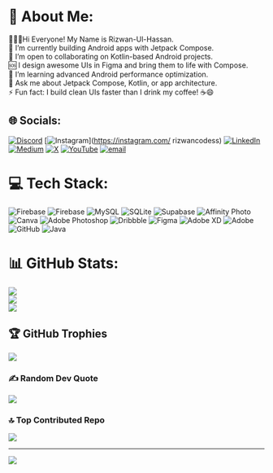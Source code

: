 # 💫 About Me:
👩🏻‍💻Hi Everyone! My Name is Rizwan-Ul-Hassan.<br>🎯 I’m currently building Android apps with Jetpack Compose.<br>🤝 I’m open to collaborating on Kotlin-based Android projects.<br>🆘 I design awesome UIs in Figma and bring them to life with Compose.<br>🌱 I’m learning advanced Android performance optimization.<br>💬 Ask me about Jetpack Compose, Kotlin, or app architecture.<br>⚡ Fun fact: I build clean UIs faster than I drink my coffee! ☕😄


## 🌐 Socials:
[![Discord](https://img.shields.io/badge/Discord-%237289DA.svg?logo=discord&logoColor=white)](https://discord.gg/rizwancodes) [![Instagram](https://img.shields.io/badge/Instagram-%23E4405F.svg?logo=Instagram&logoColor=white)](https://instagram.com/ rizwancodess) [![LinkedIn](https://img.shields.io/badge/LinkedIn-%230077B5.svg?logo=linkedin&logoColor=white)](https://linkedin.com/in/rizwanhassan07) [![Medium](https://img.shields.io/badge/Medium-12100E?logo=medium&logoColor=white)](https://medium.com/@rizwandevid) [![X](https://img.shields.io/badge/X-black.svg?logo=X&logoColor=white)](https://x.com/rizwan_codess) [![YouTube](https://img.shields.io/badge/YouTube-%23FF0000.svg?logo=YouTube&logoColor=white)](https://youtube.com/@rizwancodes) [![email](https://img.shields.io/badge/Email-D14836?logo=gmail&logoColor=white)](mailto:rizwandevid07@gmail.com) 

# 💻 Tech Stack:
![Firebase](https://img.shields.io/badge/firebase-%23039BE5.svg?style=for-the-badge&logo=firebase) ![Firebase](https://img.shields.io/badge/firebase-a08021?style=for-the-badge&logo=firebase&logoColor=ffcd34) ![MySQL](https://img.shields.io/badge/mysql-4479A1.svg?style=for-the-badge&logo=mysql&logoColor=white) ![SQLite](https://img.shields.io/badge/sqlite-%2307405e.svg?style=for-the-badge&logo=sqlite&logoColor=white) ![Supabase](https://img.shields.io/badge/Supabase-3ECF8E?style=for-the-badge&logo=supabase&logoColor=white) ![Affinity Photo](https://img.shields.io/badge/affinityphoto-%237E4DD2.svg?style=for-the-badge&logo=affinity-photo&logoColor=white) ![Canva](https://img.shields.io/badge/Canva-%2300C4CC.svg?style=for-the-badge&logo=Canva&logoColor=white) ![Adobe Photoshop](https://img.shields.io/badge/adobe%20photoshop-%2331A8FF.svg?style=for-the-badge&logo=adobe%20photoshop&logoColor=white) ![Dribbble](https://img.shields.io/badge/Dribbble-EA4C89?style=for-the-badge&logo=dribbble&logoColor=white) ![Figma](https://img.shields.io/badge/figma-%23F24E1E.svg?style=for-the-badge&logo=figma&logoColor=white) ![Adobe XD](https://img.shields.io/badge/Adobe%20XD-470137?style=for-the-badge&logo=Adobe%20XD&logoColor=#FF61F6) ![Adobe](https://img.shields.io/badge/adobe-%23FF0000.svg?style=for-the-badge&logo=adobe&logoColor=white) ![GitHub](https://img.shields.io/badge/github-%23121011.svg?style=for-the-badge&logo=github&logoColor=white) ![Java](https://img.shields.io/badge/java-%23ED8B00.svg?style=for-the-badge&logo=openjdk&logoColor=white)
# 📊 GitHub Stats:
![](https://github-readme-stats.vercel.app/api?username=devRizii&theme=radical&hide_border=true&include_all_commits=true&count_private=true)<br/>
![](https://nirzak-streak-stats.vercel.app/?user=devRizii&theme=radical&hide_border=true)<br/>
![](https://github-readme-stats.vercel.app/api/top-langs/?username=devRizii&theme=radical&hide_border=true&include_all_commits=true&count_private=true&layout=compact)

## 🏆 GitHub Trophies
![](https://github-profile-trophy.vercel.app/?username=devRizii&theme=radical&no-frame=true&no-bg=false&margin-w=4)

### ✍️ Random Dev Quote
![](https://quotes-github-readme.vercel.app/api?type=horizontal&theme=radical)

### 🔝 Top Contributed Repo
![](https://github-contributor-stats.vercel.app/api?username=devRizii&limit=5&theme=radical&combine_all_yearly_contributions=true)

---
[![](https://visitcount.itsvg.in/api?id=devRizii&icon=0&color=0)](https://visitcount.itsvg.in)

<!-- Proudly created with GPRM ( https://gprm.itsvg.in ) -->
